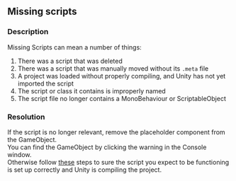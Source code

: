 ## Missing scripts
### Description
Missing Scripts can mean a number of things:  
1. There was a script that was deleted
2. There was a script that was manually moved without its `.meta` file
3. A project was loaded without properly compiling, and Unity has not yet imported the script
4. The script or class it contains is improperly named
5. The script file no longer contains a MonoBehaviour or ScriptableObject

### Resolution

If the script is no longer relevant, remove the placeholder component from the GameObject.  
You can find the GameObject by clicking the warning in the Console window.  
Otherwise follow [these](../Scripts/1%20Script%20Loading.md) steps to sure the script you expect to be functioning is set up correctly and Unity is compiling the project.